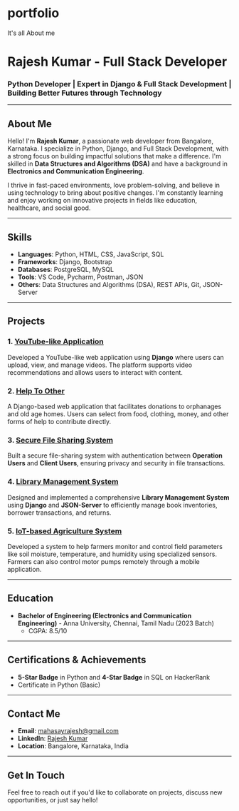 # portfolio
It's all About me
# Rajesh Kumar - Full Stack Developer

### Python Developer | Expert in Django & Full Stack Development | Building Better Futures through Technology

---

## About Me

Hello! I'm **Rajesh Kumar**, a passionate web developer from Bangalore, Karnataka. I specialize in Python, Django, and Full Stack Development, with a strong focus on building impactful solutions that make a difference. I'm skilled in **Data Structures and Algorithms (DSA)** and have a background in **Electronics and Communication Engineering**.

I thrive in fast-paced environments, love problem-solving, and believe in using technology to bring about positive changes. I'm constantly learning and enjoy working on innovative projects in fields like education, healthcare, and social good.

---

## Skills

- **Languages**: Python, HTML, CSS, JavaScript, SQL
- **Frameworks**: Django, Bootstrap
- **Databases**: PostgreSQL, MySQL
- **Tools**: VS Code, Pycharm, Postman, JSON
- **Others**: Data Structures and Algorithms (DSA), REST APIs, Git, JSON-Server

---

## Projects

### 1. [YouTube-like Application](#)
Developed a YouTube-like web application using **Django** where users can upload, view, and manage videos. The platform supports video recommendations and allows users to interact with content.

### 2. [Help To Other](#)
A Django-based web application that facilitates donations to orphanages and old age homes. Users can select from food, clothing, money, and other forms of help to contribute directly.

### 3. [Secure File Sharing System](#)
Built a secure file-sharing system with authentication between **Operation Users** and **Client Users**, ensuring privacy and security in file transactions.

### 4. [Library Management System](#)
Designed and implemented a comprehensive **Library Management System** using **Django** and **JSON-Server** to efficiently manage book inventories, borrower transactions, and returns.

### 5. [IoT-based Agriculture System](#)
Developed a system to help farmers monitor and control field parameters like soil moisture, temperature, and humidity using specialized sensors. Farmers can also control motor pumps remotely through a mobile application.

---

## Education

- **Bachelor of Engineering (Electronics and Communication Engineering)** - Anna University, Chennai, Tamil Nadu (2023 Batch)
  - CGPA: 8.5/10

---

## Certifications & Achievements

- **5-Star Badge** in Python and **4-Star Badge** in SQL on HackerRank
- Certificate in Python (Basic)

---

## Contact Me

- **Email**: [mahasayrajesh@gmail.com](mailto:mahasayrajesh@gmail.com)
- **LinkedIn**: [Rajesh Kumar](https://www.linkedin.com/in/rajesh-kumar)
- **Location**: Bangalore, Karnataka, India

---

## Get In Touch

Feel free to reach out if you'd like to collaborate on projects, discuss new opportunities, or just say hello!


